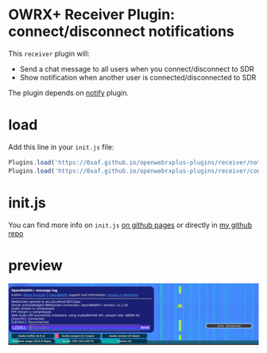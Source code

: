 # OWRX+ Receiver Plugin: connect/disconnect notifications

This `receiver` plugin will:
 - Send a chat message to all users when you connect/disconnect to SDR
 - Show notification when another user is connected/disconnected to SDR

The plugin depends on [notify](https://github.com/0xAF/openwebrxplus-plugins/receiver/notify) plugin.


# load
Add this line in your `init.js` file:
```js
Plugins.load('https://0xaf.github.io/openwebrxplus-plugins/receiver/notify/notify.js');
Plugins.load('https://0xaf.github.io/openwebrxplus-plugins/receiver/connect_notify/connect_notify.js');
```

# init.js
You can find more info on `init.js` [on github pages](https://0xaf.github.io/openwebrxplus-plugins/) or directly in [my github repo](https://github.com/0xAF/openwebrxplus-plugins)

# preview
![shortcuts](connect_notify.png "Preview")
